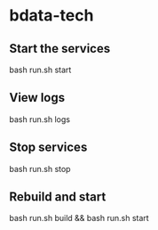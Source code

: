# bdata-tech

## Start the services
bash run.sh start

## View logs
bash run.sh logs

## Stop services
bash run.sh stop

## Rebuild and start
bash run.sh build && bash run.sh start